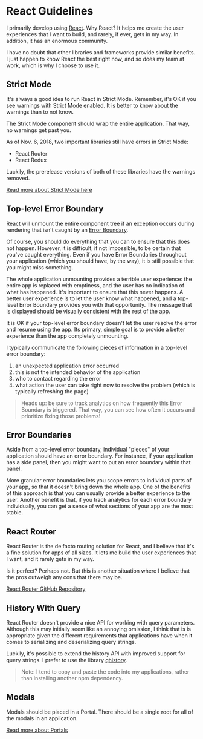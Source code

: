 # React Guidelines

I primarily develop using [React](https://reactjs.org/). Why React? It helps me create the user experiences that I want to build,
and rarely, if ever, gets in my way. In addition, it has an enormous community.

I have no doubt that other libraries and frameworks provide similar benefits. I just happen to know React the best right now, and so
does my team at work, which is why I choose to use it.

## Strict Mode

It's always a good idea to run React in Strict Mode. Remember, it's OK if you see warnings with Strict Mode enabled. It is better to know
about the warnings than to not know.

The Strict Mode component should wrap the entire application. That way, no warnings get past you.

As of Nov. 6, 2018, two important libraries still have errors in Strict Mode:

- React Router
- React Redux

Luckily, the prerelease versions of both of these libraries have the warnings removed.

[Read more about Strict Mode here](https://reactjs.org/docs/strict-mode.html)

## Top-level Error Boundary

React will unmount the entire component tree if an exception occurs during rendering that isn't caught by an
[Error Boundary](https://reactjs.org/docs/error-boundaries.html).

Of course, you should do everything that you can to ensure that this does not happen. However, it is difficult, if not impossible, to be
certain that you've caught everything. Even if you have Error Boundaries throughout your application (which you should have, by the way), it
is still possible that you might miss something.

The whole application unmounting provides a terrible user experience: the entire app is replaced with emptiness, and the user has
no indication of what has happened. It's important to ensure that this never happens. A better user experience is to let the user know what happened,
and a top-level Error Boundary provides you with that opportunity. The message that is displayed should be visually consistent with the rest of the app.

It is OK if your top-level error boundary doesn't let the user resolve the error and resume using the app. Its primary, simple goal is
to provide a better experience than the app completely unmounting.

I typically communicate the following pieces of information in a top-level error boundary:

1. an unexpected application error occurred
2. this is not the intended behavior of the application
3. who to contact regarding the error
4. what action the user can take right now to resolve the problem (which is typically refreshing the page)

> Heads up: be sure to track analytics on how frequently this Error Boundary is triggered. That way, you can see how often it
> occurs and prioritize fixing those problems!

## Error Boundaries

Aside from a top-level error boundary, individual "pieces" of your application should have an error boundary. For instance, if your
application has a side panel, then you might want to put an error boundary within that panel.

More granular error boundaries lets you scope errors to individual parts of your app, so that it doesn't bring down the whole
app. One of the benefits of this approach is that you can usually provide a better experience to the user. Another benefit is
that, if you track analytics for each error boundary individually, you can get a sense of what sections of your app are the most
stable.

## React Router

React Router is the de facto routing solution for React, and I believe that it's a fine solution for apps of all sizes. It lets
me build the user experiences that I want, and it rarely gets in my way.

Is it perfect? Perhaps not. But this is another situation where I believe that the pros outweigh any cons that there may be.

[React Router GitHub Repository](https://github.com/ReactTraining/react-router)

## History With Query

React Router doesn't provide a nice API for working with query parameters. Although this may initially seem like an annoying
omission, I think that is is appropriate given the different requirements that applications have when it comes to serializing
and deserializing query strings.

Luckily, it's possible to extend the history API with improved support for query strings. I prefer to use the library
[qhistory](https://github.com/pshrmn/qhistory).

> Note: I tend to copy and paste the code into my applications, rather than installing another npm dependency.

## Modals

Modals should be placed in a Portal. There should be a single root for all of the modals in an application.

[Read more about Portals](https://reactjs.org/docs/portals.html)